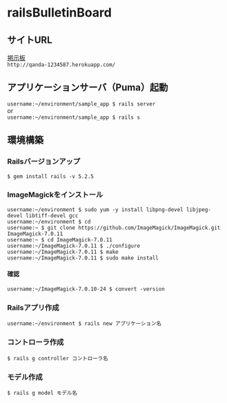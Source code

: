 # railsBulletinBoard
## サイトURL
[掲示板](http://qanda-1234587.herokuapp.com/)<br>
`http://qanda-1234587.herokuapp.com/`

## アプリケーションサーバ（Puma）起動
`username:~/environment/sample_app $ rails server`  
or  
`username:~/environment/sample_app $ rails s`

## 環境構築
### Railsバージョンアップ
`$ gem install rails -v 5.2.5`  
### ImageMagickをインストール
```
username:~/environment $ sudo yum -y install libpng-devel libjpeg-devel libtiff-devel gcc
username:~/environment $ cd
username:~ $ git clone https://github.com/ImageMagick/ImageMagick.git ImageMagick-7.0.11
username:~ $ cd ImageMagick-7.0.11
username:~/ImageMagick-7.0.11 $ ./configure
username:~/ImageMagick-7.0.11 $ make
username:~/ImageMagick-7.0.11 $ sudo make install
```
#### 確認
`username:~/ImageMagick-7.0.10-24 $ convert -version`

### Railsアプリ作成
`username:~/environment $ rails new アプリケーション名`

### コントローラ作成
`$ rails g controller コントローラ名`
### モデル作成
`$ rails g model モデル名`

